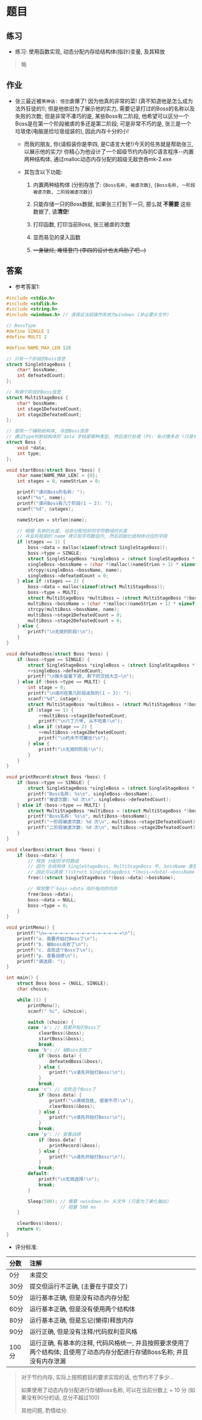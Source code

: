 # 题目
## 练习
- 练习: 使用函数实现, 动态分配内存给结构体(指针)变量, 及其释放

> 略

## 作业
- 张三最近被`黑神话: 悟空`虐爆了! 因为他真的非常的菜! (真不知道他是怎么成为法外狂徒的!); 但是他依旧为了展示他的实力, 需要记录打过的Boss的名称以及失败的次数; 但是非常不凑巧的是, 某些Boss有二阶段, 他希望可以区分一个Boss是在第一个阶段被虐的多还是第二阶段; 可是非常不巧的是, 张三是一个垃圾佬(电脑是捡垃圾组装的), 因此内存十分的小!
    
    - 而我的朋友, 你(请假装你是李四, 是C语言大佬!)今天的任务就是帮助张三, 以展示他的实力! 你精心为他设计了一个超级节约内存的C语言程序--内置两种结构体, 通过malloc动态内存分配的超级无敌世吞mk-2.exe

    - 其包含以下功能:
        1. 内置两种结构体 (分别存放了: `{Boss名称, 被虐次数}`, `{Boss名称, 一阶段被虐次数, 二阶段被虐次数}`)

        2. 只能存储一只的Boss数据, 如果张三打到下一只, 那么就 **不需要** 这些数据了, 请**清空**!

        3. 打印函数, 打印当前Boss, 张三被虐的次数

        4. 显而易见的录入函数

        5. ~~一身破烂, 难怪登门 (李四的设计也太鸡肋了吧...)~~

## 答案

- 参考答案1:

```C
#include <stdio.h>
#include <stdlib.h>
#include <string.h>
#include <windows.h> // 请保证当前操作系统为windows (非必要头文件)

// BossType
#define SINGLE 1
#define MULTI 2

#define NAME_MAX_LEN 128

// 只有一个阶段的boss信息
struct SingleStageBoss {
    char* bossName;
    int defeatedCount;
};

// 有俩个阶段的boss信息
struct MultiStageBoss {
    char* bossName;
    int stage1DefeatedCount;
    int stage2DefeatedCount;
};

// 使用一个辅助结构体, 存放Boss信息
// 通过type判断结构体的`data`字段是哪种类型, 然后进行处理 (PS: 有点像多态 (只是有点..))
struct Boss {
    void *data;
    int type;
};

void startBoss(struct Boss *boss) {
    char name[NAME_MAX_LEN] = {0};
    int stages = 0, nameStrLen = 0;

    printf("请问Boss的名称: ");
    scanf("%s", name);
    printf("请问Boss有几个阶段(1 ~ 2): ");
    scanf("%d", &stages);

    nameStrLen = strlen(name);

    // 根据 名称的长度, 动态分配恰好的字符数组的长度
    // 并且将局部的`name`拷贝到字符数组内, 然后初始化结构体对应的字段
    if (stages == 1) {
        boss->data = malloc(sizeof(struct SingleStageBoss));
        boss->type = SINGLE;
        struct SingleStageBoss *singleBoss = (struct SingleStageBoss *)boss->data;
        singleBoss->bossName = (char *)malloc((nameStrLen + 1) * sizeof(char));
        strcpy(singleBoss->bossName, name);
        singleBoss->defeatedCount = 0;
    } else if (stages == 2) {
        boss->data = malloc(sizeof(struct MultiStageBoss));
        boss->type = MULTI;
        struct MultiStageBoss *multiBoss = (struct MultiStageBoss *)boss->data;
        multiBoss->bossName = (char *)malloc((nameStrLen + 1) * sizeof(char));
        strcpy(multiBoss->bossName, name);
        multiBoss->stage1DefeatedCount = 0;
        multiBoss->stage2DefeatedCount = 0;
    } else {
        printf("\n无效的阶段!\n");
    }
}

void defeatedBoss(struct Boss *boss) {
    if (boss->type == SINGLE) {
        struct SingleStageBoss *singleBoss = (struct SingleStageBoss *)boss->data;
        ++singleBoss->defeatedCount;
        printf("\n猴头留着下酒, 剩下的交给大王~\n");
    } else if (boss->type == MULTI) {
        int stage = 0;
        printf("\n请问在第几阶段击败的(1 ~ 2): ");
        scanf("%d", &stage);
        struct MultiStageBoss *multiBoss = (struct MultiStageBoss *)boss->data;
        if (stage == 1) {
            ++multiBoss->stage1DefeatedCount;
            printf("\n六丁六甲, 从不吃素!\n");
        } else if (stage == 2) {
            ++multiBoss->stage2DefeatedCount;
            printf("\n朽木不可雕也!\n");
        } else {
            printf("\n无效的阶段!\n");
        }
    }
}

void printRecord(struct Boss *boss) {
    if (boss->type == SINGLE) {
        struct SingleStageBoss *singleBoss = (struct SingleStageBoss *)boss->data;
        printf("Boss名称: %s\n", singleBoss->bossName);
        printf("被虐次数: %d 次\n", singleBoss->defeatedCount);
    } else if (boss->type == MULTI) {
        struct MultiStageBoss *multiBoss = (struct MultiStageBoss *)boss->data;
        printf("Boss名称: %s\n", multiBoss->bossName);
        printf("一阶段被虐次数: %d 次\n", multiBoss->stage1DefeatedCount);
        printf("二阶段被虐次数: %d 次\n", multiBoss->stage2DefeatedCount);
    }
}

void clearBoss(struct Boss *boss) {
    if (boss->data) {
        // 释放 分配的字符数组
        // 因为 在结构体 SingleStageBoss, MultiStageBoss 中, bossName 类型都是一样的, 并且在第一个字段
        // 因此可以直接`((struct SingleStageBoss *)boss->data)->bossName`访问
        free(((struct SingleStageBoss *)boss->data)->bossName);

        // 释放整个`boss->data`指针指向的内存
        free(boss->data);
        boss->data = NULL;
        boss->type = 0;
    }
}

void printMenu() {
    printf("\n=-=-=-=-=-=-=-=-=-=-=-=-=-=-=\n");
    printf("a. 我要开始打Boss了\n");
    printf("b. 被Boss击败了\n");
    printf("c. 击败这个Boss了\n");
    printf("p. 查看战绩\n");
    printf("请选择: ");
}

int main() {
    struct Boss boss = {NULL, SINGLE};
    char choice;

    while (1) {
        printMenu();
        scanf(" %c", &choice);

        switch (choice) {
        case 'a': // 我要开始打Boss了
            clearBoss(&boss);
            startBoss(&boss);
            break;
        case 'b': // 被Boss击败了
            if (boss.data) {
                defeatedBoss(&boss);
            } else {
                printf("\n请先开始打Boss!\n");
            }
            break;
        case 'c': // 击败这个Boss了
            if (boss.data) {
                printf("\n满城百姓, 感谢不尽!\n");
                clearBoss(&boss);
            } else {
                printf("\n请先开始打Boss!\n");
            }
            break;
        case 'p': // 查看战绩
            if (boss.data) {
                printRecord(&boss);
            } else {
                printf("\n请先开始打Boss!\n");
            }
            break;
        default:
            printf("\n无效选择!\n");
            break;
        }

        Sleep(500); // 需要 <windows.h> 头文件 (只是为了美化输出)
                    // 阻塞 500 ms
    }

    clearBoss(&boss);
    return 0;
}
```

- 评分标准:

|分数|注解|
|:-|:-|
|0分|未提交|
|30分|提交但运行不正确, (主要在于提交了)|
|50分|运行基本正确, 但是没有动态内存分配|
|60分|运行基本正确, 但是没有使用两个结构体|
|80分|运行基本正确, 但是忘记(懒得)释放内存|
|90分|运行正确, 但是没有注释/代码叙利亚风格|
|100分|运行正确, 有基本的注释, 代码风格统一, 并且按照要求使用了两个结构体; 且使用了动态内存分配进行存储Boss名称; 并且没有内存泄漏|

> 对于节约内存, 实际上按照题目的要求实现的话, 也节约不了多少...
>
> 如果使用了动态内存分配进行存储Boss名称, 可以在当前分数上 + 10 分 (如果没有90分的话, 总分不超过100)
>
> 其他问题, 酌情给分.